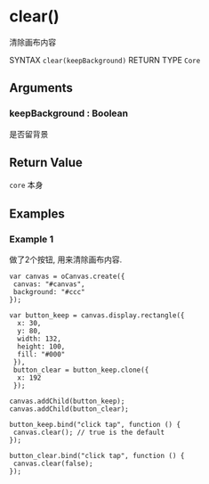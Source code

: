 # clear()

清除画布内容

SYNTAX `clear(keepBackground)` RETURN TYPE `Core`

## Arguments

### keepBackground : Boolean

是否留背景

## Return Value

`core` 本身

## Examples

### Example 1

做了2个按钮, 用来清除画布内容.

```
var canvas = oCanvas.create({
 canvas: "#canvas",
 background: "#ccc"
});

var button_keep = canvas.display.rectangle({
  x: 30,
  y: 80,
  width: 132,
  height: 100,
  fill: "#000"
 }),
 button_clear = button_keep.clone({
  x: 192
 });

canvas.addChild(button_keep);
canvas.addChild(button_clear);

button_keep.bind("click tap", function () {
 canvas.clear(); // true is the default
});

button_clear.bind("click tap", function () {
 canvas.clear(false);
});
```
